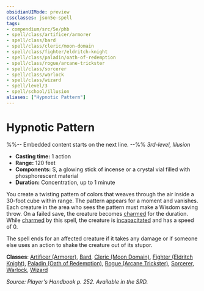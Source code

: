 ```yaml
---
obsidianUIMode: preview
cssclasses: json5e-spell
tags:
- compendium/src/5e/phb
- spell/class/artificer/armorer
- spell/class/bard
- spell/class/cleric/moon-domain
- spell/class/fighter/eldritch-knight
- spell/class/paladin/oath-of-redemption
- spell/class/rogue/arcane-trickster
- spell/class/sorcerer
- spell/class/warlock
- spell/class/wizard
- spell/level/3
- spell/school/illusion
aliases: ["Hypnotic Pattern"]
---
```

# Hypnotic Pattern
%%-- Embedded content starts on the next line. --%%
*3rd-level, Illusion*  

- **Casting time:** 1 action
- **Range:** 120 feet
- **Components:** S, a glowing stick of incense or a crystal vial filled with phosphorescent material
- **Duration:** Concentration, up to 1 minute

You create a twisting pattern of colors that weaves through the air inside a 30-foot cube within range. The pattern appears for a moment and vanishes. Each creature in the area who sees the pattern must make a Wisdom saving throw. On a failed save, the creature becomes [charmed](/Systems/5e/rules/conditions.md#charmed) for the duration. While [charmed](/Systems/5e/rules/conditions.md#charmed) by this spell, the creature is [incapacitated](/Systems/5e/rules/conditions.md#incapacitated) and has a speed of 0.

The spell ends for an affected creature if it takes any damage or if someone else uses an action to shake the creature out of its stupor.

**Classes**: [Artificer (Armorer)](/Systems/5e/classes/artificer-armorer-tce.md), [Bard](/Systems/5e/classes/bard.md), [Cleric (Moon Domain)](/Systems/5e/classes/cleric-moon-domain-tdcsr.md), [Fighter (Eldritch Knight)](/Systems/5e/classes/fighter-eldritch-knight.md), [Paladin (Oath of Redemption)](/Systems/5e/classes/paladin-oath-of-redemption-xge.md), [Rogue (Arcane Trickster)](/Systems/5e/classes/rogue-arcane-trickster.md), [Sorcerer](/Systems/5e/classes/sorcerer.md), [Warlock](/Systems/5e/classes/warlock.md), [Wizard](/Systems/5e/classes/wizard.md)

*Source: Player's Handbook p. 252. Available in the SRD.*